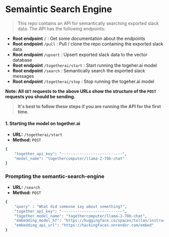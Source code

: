# Semaintic Search Engine

>This repo contains an API for semantically searching exported slack data. The API has the following endpoints:
-  **Root endpoint** `/` : Get some documentation about the endpoints
-  **Root endpoint** `/pull` : Pull / clone the repo containing the exported slack data
-  **Root endpoint** `/upsert` : Upsert exported slack data to the vector database
-  **Root endpoint** `/togetherai/start` : Start running the togeher.ai model
-  **Root endpoint** `/search` : Semantically search the exported slack messages
-  **Root endpoint** `/togetherai/stop` : Stop running the togeher.ai model

**Note: All `GET` requests to the above URLs show the structure of the `POST` requests you should be sending.**

>**It's best to follow these steps if you are running the API for the first time.**

#### 1. Starting the model on together.ai
* **URL:** `/togetherai/start`
* **Method:** `POST`
```sh
{
	"together_api_key": "---------------------------",
	"model_name": "togethercomputer/llama-2-70b-chat"
}
```

### Prompting the semantic-search-engine
* **URL:** `/search`
* **Method:** `POST`
```sh
{
	"query" : "What did someone say about something?",
	"together_api_key": "---------------------------",
	"together_model_name": "togethercomputer/llama-2-70b-chat",
	"embedding_model_hf": "https://huggingface.co/spaces/tollan/instructor-xl",
	"embedding_api_url": "https://hackingfaces.onrender.com/embed"
}
```